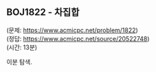 ## BOJ1822 - 차집합  
(문제: https://www.acmicpc.net/problem/1822)  
(정답: https://www.acmicpc.net/source/20522748)  
(시간: 13분)  

이분 탐색.